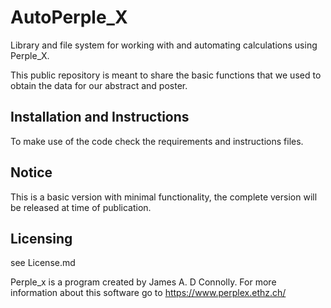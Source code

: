 # AutoPerple_X

Library and file system for working with and automating calculations using Perple_X.

This public repository is meant to share the basic functions that we used to obtain the data for 
our abstract and poster.

## Installation and Instructions
To make use of the code check the requirements and instructions files.

## Notice
This is a basic version with minimal functionality, the complete version will be released at time of publication.

## Licensing
see License.md

Perple_x is a program created by James A. D Connolly.
For more information about this software go to https://www.perplex.ethz.ch/
